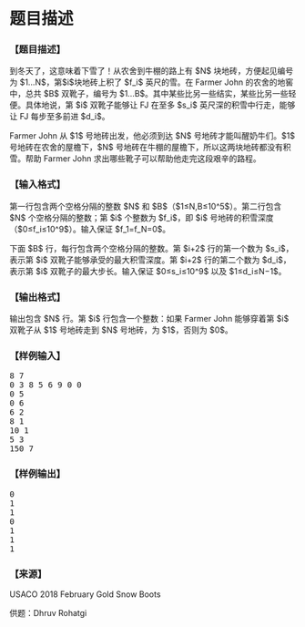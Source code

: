 # 题目描述


<h3>
【题目描述】
</h3>
<p>
到冬天了，这意味着下雪了！从农舍到牛棚的路上有 $N$ 块地砖，方便起见编号为 $1…N$，第$i$块地砖上积了 $f_i$ 英尺的雪。在 Farmer John 的农舍的地窖中，总共 $B$ 双靴子，编号为 $1…B$。其中某些比另一些结实，某些比另一些轻便。具体地说，第 $i$ 双靴子能够让 FJ 在至多 $s_i$ 英尺深的积雪中行走，能够让 FJ 每步至多前进 $d_i$。
</p>
<p>
Farmer John 从 $1$ 号地砖出发，他必须到达 $N$ 号地砖才能叫醒奶牛们。$1$ 号地砖在农舍的屋檐下，$N$ 号地砖在牛棚的屋檐下，所以这两块地砖都没有积雪。帮助 Farmer John 求出哪些靴子可以帮助他走完这段艰辛的路程。
</p>
<h3>
【输入格式】
</h3>
<p>
第一行包含两个空格分隔的整数 $N$ 和 $B$（$1≤N,B≤10^5$）。第二行包含 $N$ 个空格分隔的整数；第 $i$ 个整数为 $f_i$，即 $i$ 号地砖的积雪深度（$0≤f_i≤10^9$）。输入保证 $f_1=f_N=0$。
</p>
<p>
下面 $B$ 行，每行包含两个空格分隔的整数。第 $i+2$ 行的第一个数为 $s_i$，表示第 $i$ 双靴子能够承受的最大积雪深度。第 $i+2$ 行的第二个数为 $d_i$，表示第 $i$ 双靴子的最大步长。输入保证 $0≤s_i≤10^9$ 以及 $1≤d_i≤N−1$。
</p>
<h3>
【输出格式】
</h3>
<p>
输出包含 $N$ 行。第 $i$ 行包含一个整数：如果 Farmer John 能够穿着第 $i$ 双靴子从 $1$ 号地砖走到 $N$ 号地砖，为 $1$，否则为 $0$。
</p>
<h3>
【样例输入】
</h3>
<pre>8 7
0 3 8 5 6 9 0 0
0 5
0 6
6 2
8 1
10 1
5 3
150 7
</pre>
<h3>
【样例输出】
</h3>
<pre>0
1
1
0
1
1
1
</pre>
<h3>
【来源】
</h3>
<p>
USACO 2018 February Gold Snow Boots
</p>
<p>
供题：Dhruv Rohatgi
</p>
